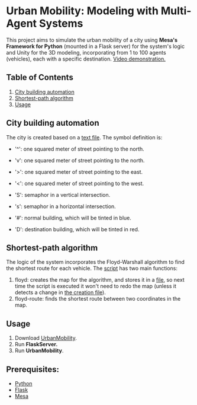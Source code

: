 # Urban Mobility: Modeling with Multi-Agent Systems
This project aims to simulate the urban mobility of a city using **Mesa's Framework for Python** (mounted in a Flask server) for the system's logic and Unity for the 3D modeling, incorporating from 1 to 100 agents (vehicles), each with a specific destination. [Video demonstration.](https://youtu.be/I9mrDMuF6wc)

## Table of Contents
1. [City building automation](https://github.com/ricardoalonsomx/urban-mobility/#city-building-automation)
2. [Shortest-path algorithm](https://github.com/ricardoalonsomx/urban-mobility/#shortest-path-algorithm)
3. [Usage](https://github.com/ricardoalonsomx/urban-mobility#usage)

## City building automation
The city is created based on a [text file](/flask/base.txt). The symbol definition is:
- '^': one squared meter of street pointing to the north.
- 'v': one squared meter of street pointing to the north.
- '>': one squared meter of street pointing to the east.
- '<': one squared meter of street pointing to the west.

- 'S': semaphor in a vertical intersection.
- 's': semaphor in a horizontal intersection.

- '#': normal building, which will be tinted in blue.
- 'D': destination building, which will be tinted in red.

## Shortest-path algorithm
The logic of the system incorporates the Floyd-Warshall algorithm to find the shortest route for each vehicle. The [script](/flask/floyd_warshall.py) has two main functions:
1. floyd: creates the map for the algorithm, and stores it in a [file](/flask/floyd_map.py), so next time the script is executed it won't need to redo the map (unless it detects a change in [the creation file](/flask/base.txt)).
2. floyd-route: finds the shortest route between two coordinates in the map.

## Usage
1. Download [UrbanMobility](https://github.com/ricardoalonsomx/urban-mobility/releases).
2. Run **FlaskServer.**
3. Run **UrbanMobility**.

## Prerequisites:
- [Python](https://www.python.org/downloads/)
- [Flask](https://flask.palletsprojects.com/en/2.3.x/installation/)
- [Mesa](https://pypi.org/project/Mesa/)
